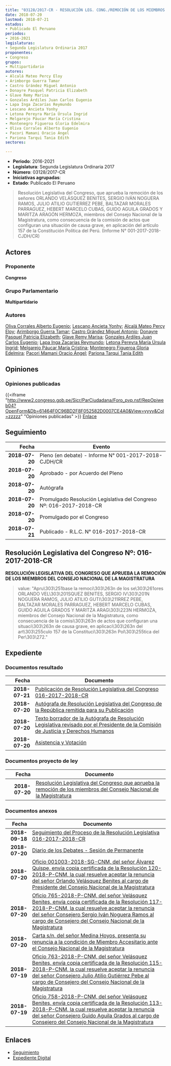 ```yaml
---
title: "03128/2017-CR - RESOLUCIÓN LEG. CONG./REMOCIÓN DE LOS MIEMBROS DEL CONSEJO NACIONAL DE LA MAGISTRATURA"
date: 2018-07-20
lastmod: 2018-07-21
estados:
- Publicado El Peruano
periodos:
- 2016-2021
legislaturas:
- Segunda Legislatura Ordinaria 2017
proponentes:
- Congreso
grupos:
- Multipartidario
autores:
- Alcalá Mateo Percy Eloy
- Arimborgo Guerra Tamar
- Castro Grández Miguel Antonio
- Donayre Pasquel Patricia Elizabeth
- Glave Remy Marisa
- Gonzales Ardiles Juan Carlos Eugenio
- Lapa Inga Zacarías Reymundo
- Lescano Ancieta Yonhy
- Letona Pereyra María Úrsula Ingrid
- Melgarejo Páucar María Cristina
- Montenegro Figueroa Gloria Edelmira
- Oliva Corrales Alberto Eugenio
- Pacori Mamani Oracio Ángel
- Pariona Tarqui Tania Edith
sectores:

---
```

- **Periodo**: 2016-2021
- **Legislatura**: Segunda Legislatura Ordinaria 2017
- **Número**: 03128/2017-CR
- **Iniciativas agrupadas**: 
- **Estado**: Publicado El Peruano

> Resolución Legislativa del Congreso, que aprueba la remoción de los señores ORLANDO VELÁSQUEZ BENITES, SERGIO IVÁN NOGUERA RAMOS, JULIO ATILIO GUTIERREZ PEBE, BALTAZAR MORALES PARRAGUEZ, HEBERT MARCELO CUBAS, GUIDO AGUILA GRADOS Y MARITZA ARAGÓN HERMOZA, miembros del Consejo Nacional de la Magistratura, como consecuencia de la comisión de actos que configuran una situación de causa grave, en aplicación del artículo 157 de la Constitución Política del Perú. (Informe N° 001-2017-2018-CJDH/CR)


## Actores

### Proponente

**Congreso**

### Grupo Parlamentario

**Multipartidario**

### Autores

[Oliva Corrales Alberto Eugenio](mailto:mailto:aoliva@congreso.gob.pe); [Lescano Ancieta Yonhy](mailto:mailto:ylescano@congreso.gob.pe); [Alcalá Mateo Percy Eloy](mailto:mailto:palcala@congreso.gob.pe); [Arimborgo Guerra Tamar](mailto:mailto:tarimborgo@congreso.gob.pe); [Castro Grández Miguel Antonio](mailto:mailto:macastro@congreso.gob.pe); [Donayre Pasquel Patricia Elizabeth](mailto:mailto:pdonayre@congreso.gob.pe); [Glave Remy Marisa](mailto:mailto:mglave@congreso.gob.pe); [Gonzales Ardiles Juan Carlos Eugenio](mailto:mailto:jgonzalesa@congreso.gob.pe); [Lapa Inga Zacarías Reymundo](mailto:mailto:zlapa@congreso.gob.pe); [Letona Pereyra María Úrsula Ingrid](mailto:mailto:mletona@congreso.gob.pe); [Melgarejo Páucar María Cristina](mailto:mailto:mmelgarejo@congreso.gob.pe); [Montenegro Figueroa Gloria Edelmira](mailto:mailto:gmontenegrof@congreso.gob.pe); [Pacori Mamani Oracio Ángel](mailto:mailto:opacori@congreso.gob.pe); [Pariona Tarqui Tania Edith](mailto:mailto:tpariona@congreso.gob.pe)

## Opiniones

### Opiniones publicadas

{{<iframe "http://www2.congreso.gob.pe/Sicr/ParCiudadana/Foro_pvp.nsf/RepOpiweb04?OpenForm&Db=61464F0C96BD2F8F052582D0007CE4A0&View=yyyy&Col=zzzzz" "Opiniones publicadas" >}}
[Enlace](http://www2.congreso.gob.pe/Sicr/ParCiudadana/Foro_pvp.nsf/RepOpiweb04?OpenForm&Db=61464F0C96BD2F8F052582D0007CE4A0&View=yyyy&Col=zzzzz)


## Seguimiento

| Fecha | Evento |
|------:|--------|
| **2018-07-20** | Pleno (en debate) - Informe N° 001-2017-2018-CJDH/CR |
| **2018-07-20** | Aprobado - por Acuerdo del Pleno |
| **2018-07-20** | Autógrafa |
| **2018-07-20** | Promulgado Resolución Legislativa del Congreso Nº: 016-2017-2018-CR |
| **2018-07-20** | Promulgado por el Congreso |
| **2018-07-21** | Publicado - R.L.C. N° 016-2017-2018-CR |

## Resolución Legislativa del Congreso Nº: 016-2017-2018-CR

**RESOLUCIÓN LEGISLATIVA DEL CONGRESO QUE APRUEBA LA REMOCIÓN DE LOS MIEMBROS DEL CONSEJO NACIONAL DE LA MAGISTRATURA**

> value: "Apru\303\251base la remoci\303\263n de los se\303\261ores ORLANDO VEL\303\201SQUEZ BENITES, SERGIO IV\303\201N NOGUERA RAMOS, JULIO ATILIO GUTI\303\211RREZ PEBE, BALTAZAR MORALES PARRAGUEZ, HEBERT MARCELO CUBAS, GUIDO AGUILA GRADOS Y MARITZA ARAG\303\223N HERMOZA, miembros del Consejo Nacional de la Magistratura, como consecuencia de la comisi\303\263n de actos que configuran una situaci\303\263n de causa grave, en aplicaci\303\263n del art\303\255culo 157 de la Constituci\303\263n Pol\303\255tica del Per\303\272."


## Expediente

### Documentos resultado

| Fecha | Documento |
|------:|-----------|
| **2018-07-21** | [Publicación de Resolución Legislativa del Congreso 016-2017-2018-CR](http://www.leyes.congreso.gob.pe/Documentos/2016_2021/Resolucion_Legislativa_del_Congreso/RLC-016-2018-2019-CR.pdf) |
| **2018-07-20** | [Autógrafa de Resolución Legislativa del Congreso de la República remitida para su Publicación](http://www.leyes.congreso.gob.pe/Documentos/2016_2021/Autografas/Resolucion_Legislativa_del_Congreso/AU0312820180720.pdf) |
| **2018-07-20** | [Texto borrador de la Autógrafa de Resolución Legislativa revisado por el Presidente de la Comisión de Justicia y Derechos Humanos](http://www.leyes.congreso.gob.pe/Documentos/2016_2021/Texto_Borrador_de_Autografa/BAU0312820180720.pdf) |
| **2018-07-20** | [Asistencia y Votación](http://www.leyes.congreso.gob.pe/Documentos/2016_2021/Asistencia_y_Votacion/Proyectos_de_Ley/AV0312820180720.pdf) |

### Documentos proyecto de ley

| Fecha | Documento |
|------:|-----------|
| **2018-07-20** | [Resolución Legislativa del Congreso que aprueba la remoción de los miembros del Consejo Nacional de la Magistratura](http://www.leyes.congreso.gob.pe/Documentos/2016_2021/Proyectos_de_Ley_y_de_Resoluciones_Legislativas/PL0312820180720..pdf) |

### Documentos anexos

| Fecha | Documento |
|------:|-----------|
| **2018-09-18** | [Seguimiento del Proceso de la Resolución Legislativa 016-2017-2018-CR](http://www.leyes.congreso.gob.pe/Documentos/2016_2021/Seguimiento_de_Proyectos_de_Ley/03128PL20180918.pdf) |
| **2018-07-20** | [Diario de los Debates - Sesión de Permanente](http://www2.congreso.gob.pe/Sicr/DiarioDebates/Publicad.nsf/SesionesPleno/05256D6E0073DFE9052582D000794211/$FILE/PER-2017-11.pdf) |
| **2018-07-20** | [Oficio 001003-2018-SG-CNM, del señor Álvarez Quispe, envía copia certificada de la Resolución 120-2018-P-CNM, la cual resuelve aceptar la renuncia del señor Orlando Velásquez Benites al cargo de Presidente del Consejo Nacional de la Magistratura](http://www.leyes.congreso.gob.pe/Documentos/2016_2021/Oficios/Otras_Instituciones/OFICIO-001003-2018-SG-CNM.pdf) |
| **2018-07-20** | [Oficio 765-2018-P-CNM, del señor Velásquez Benites, envía copia certificada de la Resolución 117-2018-P-CNM, la cual resuelve aceptar la renuncia del señor Consejero Sergio Iván Noguera Ramos al cargo de Consejero del Consejo Nacional de la Magistratura](http://www.leyes.congreso.gob.pe/Documentos/2016_2021/Oficios/Otras_Instituciones/OFICIO-765-2018-P-CNM.pdf) |
| **2018-07-20** | [Carta s/n, del señor Medina Hoyos, presenta su renuncia a la condición de Miembro Accesitario ante el Consejo Nacional de la Magistratura](http://www.leyes.congreso.gob.pe/Documentos/2016_2021/Oficios/Otras_Instituciones/CARTA-S-N.pdf) |
| **2018-07-19** | [Oficio 763-2018-P-CNM, del señor Velásquez Benites, envía copia certificada de la Resolución 115-2018-P-CNM, la cual resuelve aceptar la renuncia del señor Consejero Julio Atilio Gutiérrez Pebe al cargo de Consejero del Consejo Nacional de la Magistratura](http://www.leyes.congreso.gob.pe/Documentos/2016_2021/Oficios/Otras_Instituciones/OFICIO-763-2018-P-CNM.pdf) |
| **2018-07-19** | [Oficio 758-2018-P-CNM, del señor Velásquez Benites, envía copia certificada de la Resolución 113-2018-P-CNM, la cual resuelve aceptar la renuncia del señor Consejero Guido Aguila Grados al cargo de Consejero del Consejo Nacional de la Magistratura](http://www.leyes.congreso.gob.pe/Documentos/2016_2021/Oficios/Otras_Instituciones/OFICIO-758-2018-P-CNM.pdf) |

## Enlaces

- [Seguimiento](http://www2.congreso.gob.pe/Sicr/TraDocEstProc/CLProLey2016.nsf/f7fff46988ca05b1052578e100829cc7/264794bc65d69076052582d1000c7de5?OpenDocument)
- [Expediente Digital](http://www2.congreso.gob.pe/Sicr/TraDocEstProc/Expvirt_2011.nsf/visbusqptramdoc1621/03128?opendocument)

